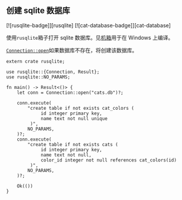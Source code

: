 ## 创建 sqlite 数据库

[![rusqlite-badge]][rusqlite] [![cat-database-badge]][cat-database]

使用`rusqlite`箱子打开 sqlite 数据库。见[机箱][documentation]用于在 Windows 上编译。

[`Connection::open`]如果数据库不存在，将创建该数据库。

```rust,no_run
extern crate rusqlite;

use rusqlite::{Connection, Result};
use rusqlite::NO_PARAMS;

fn main() -> Result<()> {
    let conn = Connection::open("cats.db")?;

    conn.execute(
        "create table if not exists cat_colors (
             id integer primary key,
             name text not null unique
         )",
        NO_PARAMS,
    )?;
    conn.execute(
        "create table if not exists cats (
             id integer primary key,
             name text not null,
             color_id integer not null references cat_colors(id)
         )",
        NO_PARAMS,
    )?;

    Ok(())
}
```

[`connection::open`]: https://docs.rs/rusqlite/*/rusqlite/struct.Connection.html#method.open
[documentation]: https://github.com/jgallagher/rusqlite#user-content-notes-on-building-rusqlite-and-libsqlite3-sys
